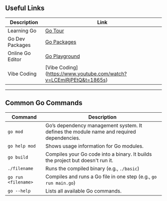 ## Useful Links

| Description         | Link                                                                 |
|---------------------|----------------------------------------------------------------------|
| Learning Go         | [Go Tour](https://go.dev/tour/welcome/1)                             |
| Go Dev Packages     | [Go Packages](https://pkg.go.dev/go.chromium.org/luci/common/data/rand/mathrand) |
| Online Go Editor    | [Go Playground](https://go.dev/play/)                                |
| Vibe Coding         | [Vibe Coding] (https://www.youtube.com/watch?v=LCEmiRjPEtQ&t=1865s) |
---

## Common Go Commands

| Command              | Description                                                                 |
|----------------------|-----------------------------------------------------------------------------|
| `go mod`             | Go’s dependency management system. It defines the module name and required dependencies. |
| `go help mod`        | Shows usage information for Go modules.                                    |
| `go build`           | Compiles your Go code into a binary. It builds the project but doesn't run it. |
| `./filename`         | Runs the compiled binary (e.g., `./basic`)                                 |
| `go run <filename>`  | Compiles and runs a Go file in one step (e.g., `go run main.go`)            |
| `go --help`          | Lists all available Go commands.                                            |

